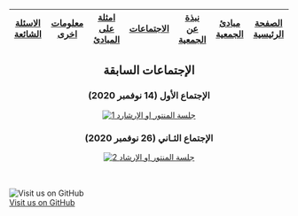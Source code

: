 | [ الاسئلة الشائعة](https://amateursanonymous.github.io/faq) | [ معلومات اخرى](https://amateursanonymous.github.io/#) | [   امثلة على المبادئ](https://amateursanonymous.github.io/about-us) | [ الاجتماعات](https://amateursanonymous.github.io/meetings) | [ نبذة عن الجمعية](https://amateursanonymous.github.io/principles-examples) |  [ مبادئ الجمعية](https://amateursanonymous.github.io/principles) | [  الصفحة الرئيسية](https://amateursanonymous.github.io)
| :---: | :---: | :---: | :---: | :---: | :---: | :---: |

## <center> الإجتماعات السابقة </center>

### <center>الإجتماع الأول (14 نوفمبر 2020)</center>
<p align="center">
  <a href="https://youtu.be/TrkS_VVPffE" target="_blank"><img src="http://img.youtube.com/vi/TrkS_VVPffE/0.jpg" alt="جلسة المنتور او الإرشارد 1"/></a>
</p>

### <center>الإجتماع الثـاني (26 نوفمبر 2020)</center>
<p align="center">
  <a href="https://youtu.be/aktP_RDeTAc" target="_blank"><img src="http://img.youtube.com/vi/aktP_RDeTAc/0.jpg" alt=" 2 جلسة المنتور او الإرشاد"/></a>
</p>

<br><br>
![Visit us on GitHub](https://raw.githubusercontent.com/amateursanonymous/amateursanonymous.github.io/main/assets/GitHub-logo-100.png)<br>
[Visit us on GitHub](https://github.com/amateursanonymous/amateursanonymous.github.io)
